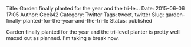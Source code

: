 Title: Garden finally planted for the year and the tri-le...
Date: 2015-06-06 17:05
Author: Geek42
Category: Twitter
Tags: tweet, twitter
Slug: garden-finally-planted-for-the-year-and-the-tri-le
Status: published

Garden finally planted for the year and the tri-level planter is pretty
well maxed out as planned. I'm taking a break now.
